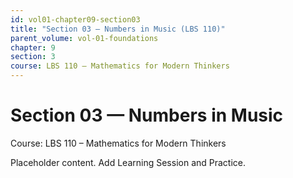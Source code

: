```yaml
---
id: vol01-chapter09-section03
title: "Section 03 — Numbers in Music (LBS 110)"
parent_volume: vol-01-foundations
chapter: 9
section: 3
course: LBS 110 – Mathematics for Modern Thinkers
---
```


# Section 03 — Numbers in Music
Course: LBS 110 – Mathematics for Modern Thinkers

Placeholder content. Add Learning Session and Practice.

